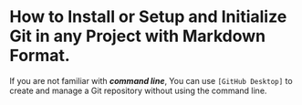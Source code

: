 # How to Install or Setup and Initialize Git in any Project with Markdown Format. 

If you are not familiar with **_command line_**, You can use ``[GitHub Desktop]`` to create and manage a Git repository without using the command line.